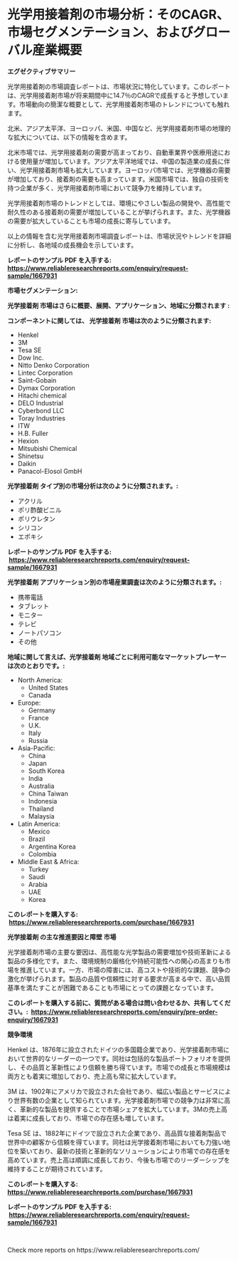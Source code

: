 <p><h1>光学用接着剤の市場分析：そのCAGR、市場セグメンテーション、およびグローバル産業概要</h1></p><p><strong>エグゼクティブサマリー</strong></p>
<p><p>光学用接着剤の市場調査レポートは、市場状況に特化しています。このレポートは、光学用接着剤市場が将来期間中に14.7％のCAGRで成長すると予想しています。市場動向の簡潔な概要として、光学用接着剤市場のトレンドについても触れます。</p><p>北米、アジア太平洋、ヨーロッパ、米国、中国など、光学用接着剤市場の地理的な拡大については、以下の情報を含めます。</p><p>北米市場では、光学用接着剤の需要が高まっており、自動車業界や医療用途における使用量が増加しています。アジア太平洋地域では、中国の製造業の成長に伴い、光学用接着剤市場も拡大しています。ヨーロッパ市場では、光学機器の需要が増加しており、接着剤の需要も高まっています。米国市場では、独自の技術を持つ企業が多く、光学用接着剤市場において競争力を維持しています。</p><p>光学用接着剤市場のトレンドとしては、環境にやさしい製品の開発や、高性能で耐久性のある接着剤の需要が増加していることが挙げられます。また、光学機器の需要が拡大していることも市場の成長に寄与しています。</p><p>以上の情報を含む光学用接着剤市場調査レポートは、市場状況やトレンドを詳細に分析し、各地域の成長機会を示しています。</p></p>
<p><strong>レポートのサンプル PDF を入手する: <a href="https://www.reliableresearchreports.com/enquiry/request-sample/1667931">https://www.reliableresearchreports.com/enquiry/request-sample/1667931</a></strong></p>
<p><strong>市場セグメンテーション:</strong></p>
<p><strong> 光学接着剤 市場はさらに概要、展開、アプリケーション、地域に分類されます :</strong></p>
<p><strong>コンポーネントに関しては、 光学接着剤 市場は次のように分類されます: &nbsp;</strong></p>
<p><ul><li>Henkel</li><li>3M</li><li>Tesa SE</li><li>Dow Inc.</li><li>Nitto Denko Corporation</li><li>Lintec Corporation</li><li>Saint-Gobain</li><li>Dymax Corporation</li><li>Hitachi chemical</li><li>DELO Industrial</li><li>Cyberbond LLC</li><li>Toray Industries</li><li>ITW</li><li>H.B. Fuller</li><li>Hexion</li><li>Mitsubishi Chemical</li><li>Shinetsu</li><li>Daikin</li><li>Panacol-Elosol GmbH</li></ul></p>
<p><strong> 光学接着剤 タイプ別の市場分析は次のように分類されます。:</strong></p>
<p><ul><li>アクリル</li><li>ポリ酢酸ビニル</li><li>ポリウレタン</li><li>シリコン</li><li>エポキシ</li></ul></p>
<p><strong>レポートのサンプル PDF を入手する: &nbsp;<a href="https://www.reliableresearchreports.com/enquiry/request-sample/1667931">https://www.reliableresearchreports.com/enquiry/request-sample/1667931</a></strong></p>
<p><strong> 光学接着剤 アプリケーション別の市場産業調査は次のように分類されます。:</strong></p>
<p><ul><li>携帯電話</li><li>タブレット</li><li>モニター</li><li>テレビ</li><li>ノートパソコン</li><li>その他</li></ul></p>
<p><strong>地域に関して言えば、光学接着剤 地域ごとに利用可能なマーケットプレーヤーは次のとおりです。:</strong></p>
<p><ul>
    <li>
        North America:
        <ul>
            <li>United States</li>
            <li>Canada</li>
        </ul>
    </li>
    <li>
        Europe:
        <ul>
            <li>Germany</li>
            <li>France</li>
            <li>U.K.</li>
            <li>Italy</li>
            <li>Russia</li>
        </ul>
    </li>
    <li>
        Asia-Pacific:
        <ul>
            <li>China</li>
            <li>Japan</li>
            <li>South Korea</li>
            <li>India</li>
            <li>Australia</li>
            <li>China Taiwan</li>
            <li>Indonesia</li>
            <li>Thailand</li>
            <li>Malaysia</li>
        </ul>
    </li>
    <li>
        Latin America:
        <ul>
            <li>Mexico</li>
            <li>Brazil</li>
            <li>Argentina Korea</li>
            <li>Colombia</li>
        </ul>
    </li>
    <li>
        Middle East & Africa:
        <ul>
            <li>Turkey</li>
            <li>Saudi</li>
            <li>Arabia</li>
            <li>UAE</li>
            <li>Korea</li>
        </ul>
    </li>
    </ul></p>
<p><strong>このレポートを購入する: &nbsp;<a href="https://www.reliableresearchreports.com/purchase/1667931">https://www.reliableresearchreports.com/purchase/1667931</a></strong></p>
<p><strong>光学接着剤 の主な推進要因と障壁 市場</strong></p>
<p><p>光学接着剤市場の主要な要因は、高性能な光学製品の需要増加や技術革新による製品の多様化です。また、環境規制の厳格化や持続可能性への関心の高まりも市場を推進しています。一方、市場の障害には、高コストや技術的な課題、競争の激化が挙げられます。製品の品質や信頼性に対する要求が高まる中で、高い品質基準を満たすことが困難であることも市場にとっての課題となっています。</p></p>
<p><strong>このレポートを購入する前に、質問がある場合は問い合わせるか、共有してください。:&nbsp; <a href="https://www.reliableresearchreports.com/enquiry/pre-order-enquiry/1667931">https://www.reliableresearchreports.com/enquiry/pre-order-enquiry/1667931</a></strong></p>
<p><strong>競争環境</strong></p>
<p><p>Henkel は、1876年に設立されたドイツの多国籍企業であり、光学接着剤市場において世界的なリーダーの一つです。同社は包括的な製品ポートフォリオを提供し、その品質と革新性により信頼を勝ち得ています。市場での成長と市場規模は両方とも着実に増加しており、売上高も常に拡大しています。</p><p>3M は、1902年にアメリカで設立された会社であり、幅広い製品とサービスにより世界有数の企業として知られています。光学接着剤市場での競争力は非常に高く、革新的な製品を提供することで市場シェアを拡大しています。3Mの売上高は着実に成長しており、市場での存在感も増しています。</p><p>Tesa SE は、1882年にドイツで設立された企業であり、高品質な接着剤製品で世界中の顧客から信頼を得ています。同社は光学接着剤市場においても力強い地位を築いており、最新の技術と革新的なソリューションにより市場での存在感を高めています。売上高は順調に成長しており、今後も市場でのリーダーシップを維持することが期待されています。</p></p>
<p><strong>このレポートを購入する: &nbsp; <a href="https://www.reliableresearchreports.com/purchase/1667931">https://www.reliableresearchreports.com/purchase/1667931</a></strong></p>
<p><strong>レポートのサンプル PDF を入手する: &nbsp;<a href="https://www.reliableresearchreports.com/enquiry/request-sample/1667931">https://www.reliableresearchreports.com/enquiry/request-sample/1667931</a></strong><strong></strong></p>
<p>&nbsp;</p>
<p>Check more reports on https://www.reliableresearchreports.com/</p>